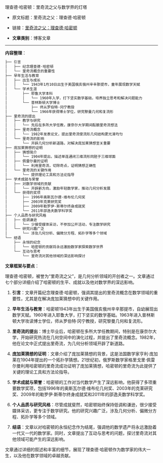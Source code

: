 理查德·哈密顿：里奇流之父与数学界的灯塔
- 原文标题：里奇流之父：理查德·哈密顿
- 链接：[里奇流之父：理查德·哈密顿](https://mp.weixin.qq.com/s/7fKzuxldccPI1rQag7xdFA)

- **文章类别**：博客文章

---

**内容整理**：

```markdown
├── 引言
│   ├── 纪念理查德·哈密顿
│   └── 里奇流概念的重要性
├── 早年生活与教育
│   ├── 出生与成长
│   │   └── 1943年1月10日出生于美国俄亥俄州辛辛那提市，童年展现数学天赋
│   └── 学术生涯
│       ├── 耶鲁大学本科
│       │   └── 1960年入学，打下坚实数学基础，培养独立思考和解决问题能力
│       └── 普林斯顿大学博士
│           ├── 师从罗伯特·冈宁教授
│           └── 1966年获得博士学位，研究黎曼几何和复流形
├── 里奇流的提出
│   ├── 教学与研究
│   │   └── 先后在多所大学任教，康奈尔大学期间酝酿里奇流想法
│   ├── 里奇流概念
│   │   └── 1982年发表论文，提出里奇流使流形几何结构更光滑均匀
│   └── 里奇流的影响
│       └── 开辟几何分析新道路，对解决庞加莱猜想至关重要
├── 庞加莱猜想的证明
│   ├── 猜想简介
│   │   └── 1904年提出，描述单连通闭三维流形同胚于三维球面
│   ├── 佩雷尔曼的证明
│   │   └── 利用里奇流，切除奇点，证明猜想正确性
│   └── 里奇流的关键作用
│       └── 提供理论工具和方法论指导
├── 学术成就与荣誉
│   ├── 对数学领域的贡献
│   │   └── 开辟新方向，激励年轻数学家，推动几何分析发展
│   └── 获得的奖项
│       ├── 1996年奥斯瓦尔德·维布伦几何奖
│       ├── 2003年克莱研究奖
│       ├── 2009年勒罗伊·斯蒂尔终身成就奖
│       └── 2011年邵逸夫数学科学奖
├── 个人品质与研究风格
│   ├── 低调谦逊
│   │   └── 少接受媒体采访，不参加公开活动，专注数学研究
│   └── 研究兴趣广泛
│       └── 涉及几何分析、偏微分方程、拓扑学等多个领域
└── 结语
    ├── 永恒的纪念
    │   └── 哈密顿的贡献将永远激励数学家探索数学世界
    └── 互动与思考
        └── 里奇流对其他领域的深远影响探讨
```

**文章框架与要点**：

理查德·哈密顿，被誉为“里奇流之父”，是几何分析领域的开创者之一。文章通过七个部分详细介绍了哈密顿的生平、成就以及他对数学界的深远影响。

1. **引言**：文章开篇纪念理查德·哈密顿，强调其提出的里奇流概念在数学领域的重要性，尤其是在解决庞加莱猜想中的关键作用。

2. **早年生活与教育**：哈密顿1943年出生于美国俄亥俄州辛辛那提市，自幼展现出数学天赋。1960年进入耶鲁大学，打下坚实的数学基础。1963年进入普林斯顿大学攻读博士学位，师从罗伯特·冈宁教授，研究黎曼几何和复流形。

3. **里奇流的提出**：博士毕业后，哈密顿在多所大学任教期间，特别是在康奈尔大学，开始研究热流在几何空间中的演化过程，并提出了里奇流概念。1982年，他在论文中正式提出里奇流，为几何分析领域开辟了新道路。

4. **庞加莱猜想的证明**：文章介绍了庞加莱猜想的背景，这是法国数学家亨利·庞加莱在1904年提出的一个拓扑学猜想。21世纪初，俄罗斯数学家格里戈里·佩雷尔曼利用哈密顿的里奇流成功证明了庞加莱猜想，哈密顿的里奇流为此提供了关键的理论工具和方法论指导。

5. **学术成就与荣誉**：哈密顿的工作对当代数学产生了深远影响，他获得了多项重要数学奖项，包括1996年的奥斯瓦尔德·维布伦几何奖、2003年的克莱研究奖、2009年的勒罗伊·斯蒂尔终身成就奖和2011年的邵逸夫数学科学奖。

6. **个人品质与研究风格**：尽管成就斐然，哈密顿始终保持低调和谦逊，很少接受媒体采访，更专注于数学研究。他的研究兴趣广泛，涉及几何分析、偏微分方程、拓扑学等多个领域。

7. **结语**：文章以对哈密顿的永恒纪念作为结尾，强调他的数学遗产将永远激励着一代又一代的数学家。同时，文章提出了互动与思考的问题，探讨里奇流对其他领域可能产生的深远影响。

文章通过详细的叙述和丰富的细节，展现了理查德·哈密顿作为数学家的伟大一生，以及他在数学领域的卓越贡献。